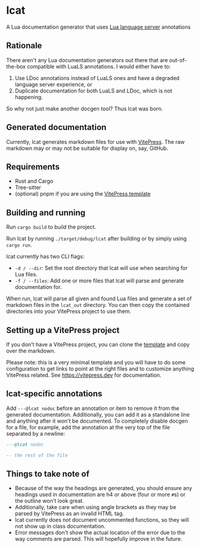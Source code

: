 # lcat

A Lua documentation generator that uses [Lua language server](https://github.com/luals/lua-language-server) annotations

## Rationale

There aren't any Lua documentation generators out there that are out-of-the-box compatible with LuaLS annotations.
I would either have to:
1. Use LDoc annotations instead of LuaLS ones and have a degraded language server experience, or
2. Duplicate documentation for both LuaLS and LDoc, which is not happening.

So why not just make another docgen tool? Thus lcat was born.

## Generated documentation

Currently, lcat generates markdown files for use with [VitePress](https://github.com/vuejs/vitepress). The raw markdown
may or may not be suitable for display on, say, GitHub.

## Requirements
- Rust and Cargo
- Tree-sitter
- (optional) pnpm if you are using the [VitePress template](vitepress_template)

## Building and running

Run `cargo build` to build the project.

Run lcat by running `./target/debug/lcat` after building or by simply using `cargo run`.

lcat currently has two CLI flags:
- `-d / --dir`: Set the root directory that lcat will use when searching for Lua files.
- `-f / --files`: Add one or more files that lcat will parse and generate documentation for.

When run, lcat will parse all given and found Lua files and generate a set of markdown files in the `lcat_out` directory.
You can then copy the contained directories into your VitePress project to use them.

## Setting up a VitePress project

If you don't have a VitePress project, you can clone the [template](vitepress_template) and copy over the markdown.

Please note: this is a very minimal template and you will have to do some configuration to get links to point at the
right files and to customize anything VitePress related. See https://vitepress.dev for documentation.

## lcat-specific annotations

Add `---@lcat nodoc` before an annotation or item to remove it from the generated documentation.
Additionally, you can add it as a standalone line and anything after it won't be documented. To completely disable
docgen for a file, for example, add the annotation at the very top of the file separated by a newline:

```lua
---@lcat nodoc

-- the rest of the file
```

## Things to take note of

- Because of the way the headings are generated, you should ensure any headings used in documentation are h4 or above
(four or more `#`s) or the outline won't look great.
- Additionally, take care when using angle brackets as they may be parsed by VitePress as an invalid HTML tag.
- lcat currently does not document uncommented functions, so they will not show up in class documentation.
- Error messages don't show the actual location of the error due to the way comments are parsed. This will hopefully
  improve in the future.

